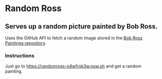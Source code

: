 # Random Ross

## Serves up a random picture painted by Bob Ross.

Uses the GitHub API to fetch a random image stored in the [Bob Ross Paintings repository](https://github.com/jwilber/Bob_Ross_Paintings).

### Instructions

Just go to https://randomross-o4wfrok3w.now.sh and get a random painting.